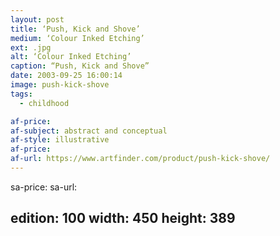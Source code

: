 ```yaml
---
layout: post
title: ‘Push, Kick and Shove’
medium: ‘Colour Inked Etching’
ext: .jpg
alt: ‘Colour Inked Etching’
caption: “Push, Kick and Shove”
date: 2003-09-25 16:00:14
image: push-kick-shove
tags:
  - childhood

af-price:
af-subject: abstract and conceptual
af-style: illustrative
af-price:
af-url: https://www.artfinder.com/product/push-kick-shove/
---
```



sa-price:
sa-url:

edition: 100
width: 450
height: 389
---


